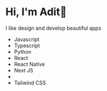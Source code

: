 # Hi, I'm Adit👋
I like design and develop beautiful apps

* Javascript
* Typescript
* Python
* React
* React Native
* Next JS
* 
* Tailwind CSS
